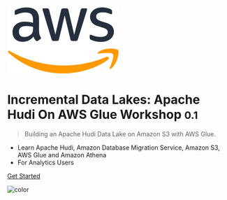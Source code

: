 ![logo](_media/logo256.png)

# Incremental Data Lakes: Apache Hudi On AWS Glue Workshop <small>0.1</small>

> Building an Apache Hudi Data Lake on Amazon S3 with AWS Glue.

- Learn Apache Hudi, Amazon Database Migration Service, Amazon S3, AWS Glue and Amazon Athena
- For Analytics Users

[Get Started](init.md)

<!-- background color -->

![color](#ffffff)